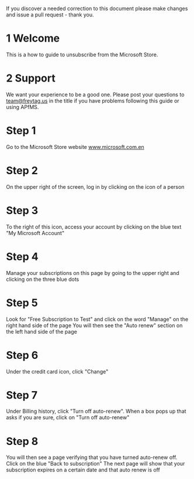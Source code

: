 

If you discover a needed correction to this document please make changes and issue a pull request - thank you.

# 1 Welcome 

This is a how to guide to unsubscribe from the Microsoft Store. 

# 2 Support

We want your experience to be a good one.  Please post your questions to team@freytag.us in the title if you have problems following this guide or using APfMS.  
# Step 1
Go to the Microsoft Store website www.microsoft.com.en
# Step 2
On the upper right of the screen, log in by clicking on the icon of a person
# Step 3 
To the right of this icon, access your account by clicking on the blue text "My Microsoft Account" 
# Step 4
Manage your subscriptions on this page by going to the upper right and clicking on the three blue dots
# Step 5
Look for  "Free Subscription to Test" and click on the word "Manage" on the right hand side of the page
You will then see the "Auto renew" section on the left hand side of the page
# Step 6
Under the credit card icon, click "Change"
# Step 7
Under Billing history, click "Turn off auto-renew". When a box pops up that asks if you are sure, click on "Turn off auto-renew"
# Step 8
You will then see a page verifying that you have turned auto-renew off. Click on the blue "Back to subscription"
The next page will show that your subscription expires on a certain date and that auto renew is off